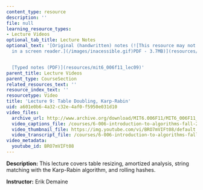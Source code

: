 ```yaml
---
content_type: resource
description: ''
file: null
learning_resource_types:
- Lecture Videos
optional_tab_title: Lecture Notes
optional_text: '[Original (handwritten) notes (![This resource may not render correctly
  in a screen reader.](/images/inacessible.gif)PDF - 3.7MB)](resources/mit6_006f11_lec09_orig)


  [Typed notes (PDF)](resources/mit6_006f11_lec09)'
parent_title: Lecture Videos
parent_type: CourseSection
related_resources_text: ''
resource_index_text: ''
resourcetype: Video
title: 'Lecture 9: Table Doubling, Karp-Rabin'
uid: a601e0b6-4a32-c32e-4af0-f5950e031d10
video_files:
  archive_url: http://www.archive.org/download/MIT6.006F11/MIT6_006F11_lec09_300k.mp4
  video_captions_file: /courses/6-006-introduction-to-algorithms-fall-2011/ff424b53159158be8dedf57411a1dd20_BRO7mVIFt08.vtt
  video_thumbnail_file: https://img.youtube.com/vi/BRO7mVIFt08/default.jpg
  video_transcript_file: /courses/6-006-introduction-to-algorithms-fall-2011/f2de40a0c331a562108f26da644bfa5e_BRO7mVIFt08.pdf
video_metadata:
  youtube_id: BRO7mVIFt08
---
```


**Description:** This lecture covers table resizing, amortized analysis, string matching with the Karp-Rabin algorithm, and rolling hashes.

**Instructor:** Erik Demaine